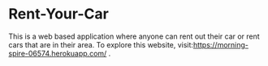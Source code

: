 # Rent-Your-Car

This is a web based application where anyone can rent out their car or rent cars that are in their area. 
To explore this website, visit:https://morning-spire-06574.herokuapp.com/ .
